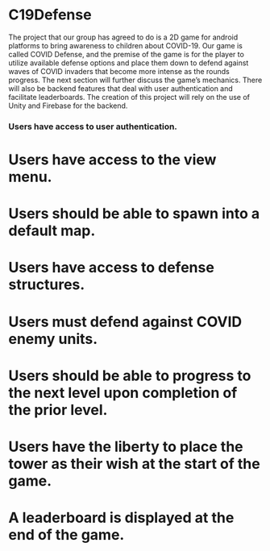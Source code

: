 # C19Defense

The project that our group has agreed to do is a 2D game for android platforms to bring awareness to children about COVID-19.
Our game is called COVID Defense, and the premise of the game is for the player to utilize available defense options and place them down 
to defend against waves of COVID invaders that become more intense as the rounds progress. The next section will further discuss the game’s 
mechanics. There will also be backend features that deal with user authentication and facilitate leaderboards. The creation of this project 
will rely on the use of Unity and Firebase for the backend.

### Users have access to user authentication. 

# Users have access to the view menu. 

# Users should be able to spawn into a default map.  

# Users have access to defense structures. 

# Users must defend against COVID enemy units. 

# Users should be able to progress to the next level upon completion of the prior level. 

# Users have the liberty to place the tower as their wish at the start of the game. 
 
# A leaderboard is displayed at the end of the game. 

